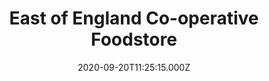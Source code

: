 ---
date: 2020-09-20T11:25:15.000Z
title: East of England Co-operative Foodstore
latitude: 52.14970642525419
longitude: 1.0535009940360742
category: checkin
---